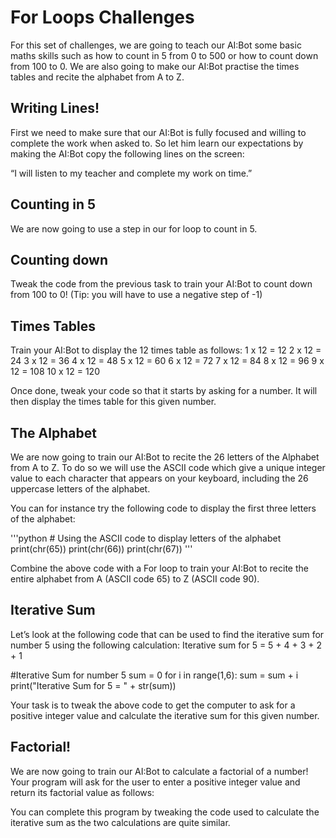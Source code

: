 # For Loops Challenges
For this set of challenges, we are going to teach our AI:Bot some basic maths skills such as how to count in 5 from 0 to 500 or how to count down from 100 to 0. We are also going to make our AI:Bot practise the times tables and recite the alphabet from A to Z.

## Writing Lines!
First we need to make sure that our AI:Bot is fully focused and willing to complete the work when asked to. So let him learn our expectations by making the AI:Bot copy the following lines on the screen:

“I will listen to my teacher and complete my work on time.”

## Counting in 5
We are now going to use a step in our for loop to count in 5.

## Counting down
Tweak the code from the previous task to train your AI:Bot to count down from 100 to 0! (Tip: you will have to use a negative step of -1)

## Times Tables
Train your AI:Bot to display the 12 times table as follows:
1 x 12 = 12
2 x 12 = 24
3 x 12 = 36
4 x 12 = 48
5 x 12 = 60
6 x 12 = 72
7 x 12 = 84
8 x 12 = 96
9 x 12 = 108
10 x 12 = 120

Once done, tweak your code so that it starts by asking for a number. It will then display the times table for this given number.

## The Alphabet
We are now going to train our AI:Bot to recite the 26 letters of the Alphabet from A to Z.
To do so we will use the ASCII code which give a unique integer value to each character that appears on your keyboard, including the 26 uppercase letters of the alphabet.

You can for instance try the following code to display the first three letters of the alphabet:

'''python
    # Using the ASCII code to display letters of the alphabet
    print(chr(65))
    print(chr(66))
    print(chr(67))
'''

Combine the above code with a For loop to train your AI:Bot to recite the entire alphabet from A (ASCII code 65) to Z (ASCII code 90).

## Iterative Sum

Let’s look at the following code that can be used to find the iterative sum for number 5 using the following calculation:
Iterative sum for 5 = 5 + 4 + 3 + 2 + 1

#Iterative Sum for number 5
sum = 0
for i in range(1,6): 
   sum = sum + i
print("Iterative Sum for 5 = " + str(sum))

Your task is to tweak the above code to get the computer to ask for a positive integer value and calculate the iterative sum for this given number.

## Factorial!

We are now going to train our AI:Bot to calculate a factorial of a number! Your program will ask for the user to enter a positive integer value and return its factorial value as follows:

You can complete this program by tweaking the code used to calculate the iterative sum as the two calculations are quite similar.